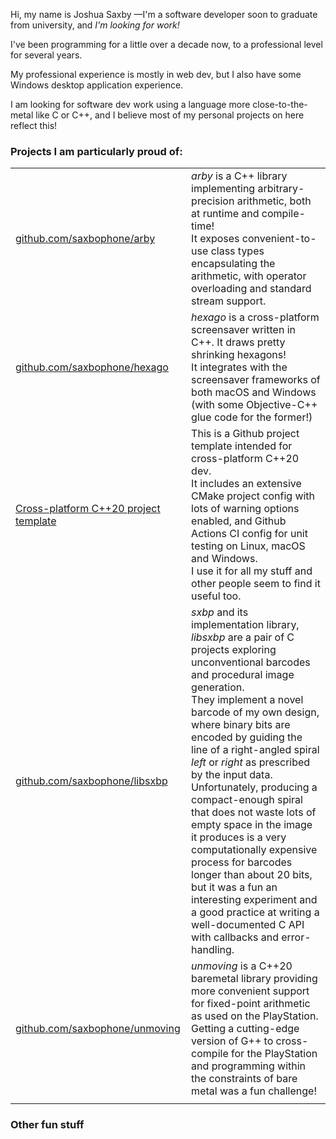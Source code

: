 Hi, my name is Joshua Saxby —I'm a software developer soon to graduate from university, and _I'm looking for work!_

I've been programming for a little over a decade now, to a professional level for several years.

My professional experience is mostly in web dev, but I also have some Windows desktop application experience.

I am looking for software dev work using a language more close-to-the-metal like C or C++, and I believe most of my personal projects on here reflect this!

### Projects I am particularly proud of:

|                                                                                                      |                                                                                                                                                                                                                                                                                                                                                                                                                                                                                                                                                                                                                                                                              |
|------------------------------------------------------------------------------------------------------|------------------------------------------------------------------------------------------------------------------------------------------------------------------------------------------------------------------------------------------------------------------------------------------------------------------------------------------------------------------------------------------------------------------------------------------------------------------------------------------------------------------------------------------------------------------------------------------------------------------------------------------------------------------------------|
| [github.com/saxbophone/arby](https://github.com/saxbophone/arby)                                     | _arby_ is a C++ library implementing arbitrary-precision arithmetic, both at runtime and compile-time!<br>It exposes convenient-to-use class types encapsulating the arithmetic, with operator overloading and standard stream support.                                                                                                                                                                                                                                                                                                                                                                                                                                      |
| [github.com/saxbophone/hexago](https://github.com/saxbophone/hexago)                                 | _hexago_ is a cross-platform screensaver written in C++. It draws pretty shrinking hexagons!<br>It integrates with the screensaver frameworks of both macOS and Windows (with some Objective-C++ glue code for the former!)                                                                                                                                                                                                                                                                                                                                                                                                                                                  |
| [Cross-platform C++20 project template](https://github.com/saxbophone/CPP20-Cross-Platform-Template) | This is a Github project template intended for cross-platform C++20 dev.<br>It includes an extensive CMake project config with lots of warning options enabled, and Github Actions CI config for unit testing on Linux, macOS and Windows.<br>I use it for all my stuff and other people seem to find it useful too.                                                                                                                                                                                                                                                                                                                                                         |
| [github.com/saxbophone/libsxbp](https://github.com/saxbophone/libsxbp)                               | _sxbp_ and its implementation library, _libsxbp_ are a pair of C projects exploring unconventional barcodes and procedural image generation.<br>They implement a novel barcode of my own design, where binary bits are encoded by guiding the line of a right-angled spiral _left_ or _right_ as prescribed by the input data.<br>Unfortunately, producing a compact-enough spiral that does not waste lots of empty space in the image it produces is a very computationally expensive process for barcodes longer than about 20 bits, but it was a fun an interesting experiment and a good practice at writing a well-documented C API with callbacks and error-handling. |
| [github.com/saxbophone/unmoving](https://github.com/saxbophone/unmoving)                             | _unmoving_ is a C++20 baremetal library providing more convenient support for fixed-point arithmetic as used on the PlayStation.<br>Getting a cutting-edge version of G++ to cross-compile for the PlayStation and programming within the constraints of bare metal was a fun challenge!                                                                                                                                                                                                                                                                                                                                                                                     |
|                                                                                                      |                                                                                                                                                                                                                                                                                                                                                                                                                                                                                                                                                                                                                                                                              |

### Other fun stuff

<!-- 
TODO, list:
- colour-distance (colour theory, complete user-facing product)
- alocohol-weakener (for liquers!)
- triangberg (graphics)
- wondercard (low-level PS peripheral emulation, C++)
- codlili (underpins arby)
- tr-sort (sorting algorithms)
- galley and gryde —convenient C++ shenanigans for matrices and finite field arithmetic
- dengry (reverse engineering of CD encoding, compile-time-generated lookup tables, as above)
- risky (RISC CPU design)
- biomaker (for Art project)
-->
